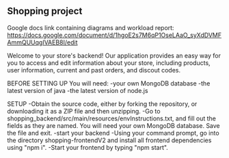 ## Shopping project
Google docs link containing diagrams and workload report: https://docs.google.com/document/d/1hgoE2s7M6qP1OseLAaO_syXdDVMFAmmQUUqgIVAEB8I/edit

Welcome to your store's backend! Our application provides an easy way for you to access and edit information about your store, including products, user information, current and past orders, and discout codes.

BEFORE SETTING UP
You will need:
-your own MongoDB database
-the latest version of java
-the latest version of node.js

SETUP
-Obtain the source code, either by forking the repository, or downloading it as a ZIP file and then unzipping.
-Go to shopping_backend/src/main/resources/envInstructions.txt, and fill out the fields as they are named. You will need your own MongoDB database. Save the file and exit.
-start your backend
-Using your command prompt, go into the directory shopping-frontendV2 and install all frontend dependencies using "npm i".
-Start your frontend by typing "npm start".
